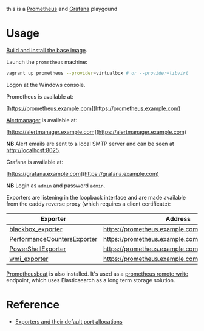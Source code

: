 this is a [Prometheus](https://prometheus.io/) and [Grafana](https://grafana.com/) playgound

# Usage

[Build and install the base image](https://github.com/rgl/windows-2016-vagrant).

Launch the `prometheus` machine:

```bash
vagrant up prometheus --provider=virtualbox # or --provider=libvirt
```

Logon at the Windows console.

Prometheus is available at:

  [https://prometheus.example.com](https://prometheus.example.com)

[Alertmanager](https://github.com/prometheus/alertmanager) is available at:

  [https://alertmanager.example.com](https://alertmanager.example.com)

**NB** Alert emails are sent to a local SMTP server and can be seen at [http://localhost:8025](http://localhost:8025).

Grafana is available at:

  [https://grafana.example.com](https://grafana.example.com)

**NB** Login as `admin` and password `admin`.

Exporters are listening in the loopback interface and are made available from the caddy reverse proxy (which requires a client certificate):

| Exporter                                                                          | Address                                           |
|-----------------------------------------------------------------------------------|---------------------------------------------------|
| [blackbox_exporter](https://github.com/prometheus/blackbox_exporter)              | https://prometheus.example.com:9009/blackbox      |
| [PerformanceCountersExporter](https://github.com/rgl/PerformanceCountersExporter) | https://prometheus.example.com:9009/pce/metrics   |
| [PowerShellExporter](https://github.com/rgl/PowerShellExporter)                   | https://prometheus.example.com:9009/pse/metrics   |
| [wmi_exporter](https://github.com/martinlindhe/wmi_exporter)                      | https://prometheus.example.com:9009/wmi/metrics   |

[Prometheusbeat](https://github.com/rgl/prometheusbeat) is also installed. It's used as a [prometheus remote write](https://prometheus.io/docs/operating/integrations/#remote-endpoints-and-storage) endpoint, which uses Elasticsearch as a long term storage solution.

# Reference

* [Exporters and their default port allocations](https://github.com/prometheus/prometheus/wiki/Default-port-allocations)
